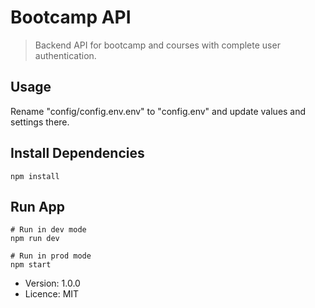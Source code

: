 # Bootcamp API
> Backend API for bootcamp and courses with complete user authentication.
## Usage

Rename "config/config.env.env" to "config.env" and update values and settings there.

## Install Dependencies

```
npm install
```

## Run App

```
# Run in dev mode
npm run dev

# Run in prod mode
npm start
```

- Version: 1.0.0
- Licence: MIT
